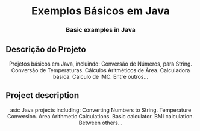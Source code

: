 <h1 align="center">Exemplos Básicos em Java</h1>
<h3 align="center">Basic examples in Java</h3>

## Descrição do Projeto
<p align="center">Projetos básicos em Java, incluindo:
Conversão de Números, para String.
Conversão de Temperaturas.
Cálculos Aritméticos de Àrea.
Calculadora básica.
Cálculo de IMC.
Entre outros...
</p>

## Project description
<p align="center">asic Java projects including:
Converting Numbers to String.
Temperature Conversion.
Area Arithmetic Calculations.
Basic calculator.
BMI calculation.
Between others...
</p>